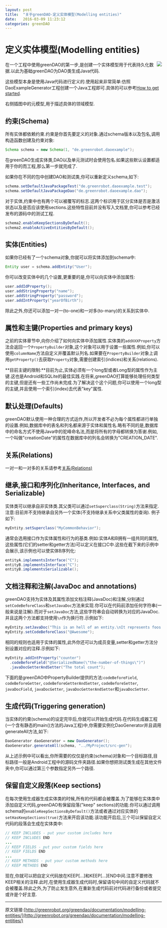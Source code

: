 ```yaml
---
layout: post
title:  "关于greenDAO-定义实体模型(Modelling entities)"
date:   2016-03-09 11:23:12
categories: greenDAO
---
```

# 定义实体模型(Modelling entities)
<img style="float: right;" src="http://greenrobot.org/wordpress/wp-content/uploads/Meta-Model-180.png">
在一个工程中使用greenDAO的第一步,是创建一个实体模型用于代表持久化数据.以此为基础greenDAO为DAO类生成Java代码.

这些模型本身是使用Java代码进行定义的.使用起来非常简单:仿照DaoExampleGenerator工程创建一个Java工程即可.具体的可以参考[How to get started](http://greenrobot.org/documentation/how-to-get-started/).

右侧插图中的元模型,用于描述具体的领域模型.

## 约束(Schema)
所有实体都依赖约束.约束是你首先要定义的对象.通过schema版本以及包名,调用构造函数创建及约束对象:

```java
Schema schema = new Schema(1, "de.greenrobot.daoexample");
```
在greenDAO生成实体类,DAO以及单元测试时会使用包名.如果这些默认设置都适用于你的而工程,那么第一步就完成了.

如果你在不同的包中创建DAO和测试类,你可以重新定义schema,如下:

```java
schema.setDefaultJavaPackageTest("de.greenrobot.daoexample.test");
schema.setDefaultJavaPackageDao("de.greenrobot.daoexample.dao");
```

对于实体,约束中也有两个可以被覆写的标志.这两个标识用于区分实体是否是激活状态以及是否应该使用sections.这些特性目前并没有写入文档里,你可以参考已经发布的源码中的测试工程.

```java
schema2.enableKeepSectionsByDefault();
schema2.enableActiveEntitiesByDefault();
```

## 实体(Entities)
如果你已经有了一个schema对象,你就可以将实体添加到schema中:

```java
Entity user = schema.addEntity("User");
```

你可以改变实体中的几个设置,更重要的是,你可以向实体中添加属性:

```java
user.addIdProperty();
user.addStringProperty("name");
user.addStringProperty("password");
user.addIntProperty("yearOfBirth");
```

除此之外,你还可以添加一对一(to-one)和一对多(to-many)的关系到实体中.

## 属性和主键(Properties and primary keys)
之前的实体章节中,向你介绍了如何向实体中添加属性.实体类的`addXXXProperty`方法会返回一个`PropertyBuilder`对象,这个对象可以用于设置一些属性.例如,你可以使用`columnName`方法自定义并覆盖默认列名.如果要在`PropertyBuilder`对象上调用`getProperty()`去获取`Property`对象,需要创建索引(indices)和关系(relations).

**目前主键的限制:**目前为止,实体必须有一个long型或者Long型的属性作为主键.这也是Android和SQLite的最佳实践.在将来,greenDAO打算能够处理任何类型的主键,但是还有一些工作尚未完成.为了解决这个这个问题,你可以使用一个long型的主键,并且使用一个索引(index)去代表"key"属性.

## 默认处理(Defaults)
greenDAO默认使用一种合理的方式运作,所以开发者不必为每个属性都进行单独的设置.例如,数据库中的表名和列名都来源于实体和属性名.略有不同的是,数据库中的命名方式不使用Java中的驼峰命名法,而是将所有的字母都转换为答谢.例如,一个叫做"creationDate"的属性在数据库中的列名会转换为"CREATION_DATE".

## 关系(Relations)
一对一和一对多的关系请参考[关系(Relations)](./6.关系(Relations))

## 继承,接口和序列化(Inheritance, Interfaces, and Serializable)
实体类可以继承自非实体类.其父类可以通过`setSuperclass(String)`方法来指定.注意:目前并不支持继承自另外一个实体(不支持继承关系中父类属性的查询).
例子如下:

```java
myEntity.setSuperclass("MyCommonBehavior");
```
通常会选用接口作为实体属性和行为的基类.例如:实体A和B拥有一组共同的属性,这些属性(它们的setter和getter方法)可以定义在接口C中.这些在截下来的示例中会展示,该示例也可以使实体B序列化:

```java
entityA.implementsInterface("C");
entityB.implementsInterface("C");
entityB.implementsSerializable();
```

## 文档注释和注解(JavaDoc and annotations)
greenDAO支持为实体及其属性添加文档注释(JavaDoc)和注解,分别通过`setCodeBeforeClass`和`setJavaDoc`方法来实现.你可以在代码前添加任何字符串(一般来说是注解).而对于`setJavaDoc`方法,这些字符串会自动转换为对应的JavaDoc.并且这两个方法都支持使用`\n`作为换行符.示例如下:

```java
myEntity.setJavaDoc("This is an hell of an entity.\nIt represents foos and bars.");
myEntity.setCodeBeforeClass("@Awesome");
```
相同的规则也适用于实体的属性,此外你还可以为成员变量,setter和getter方法分别设置对应的注释.示例如下:

```java
myEntity.addIntProperty("counter")
  .codeBeforeField("@SerializedName(\"the-number-of-things\")")
  .javaDocGetterAndSetter("The total count");
```
下面的是greenDAO中PropertyBuilder提供的方法:`codeBeforeField`, `codeBeforeGetter`, `codeBeforeGetterAndSetter`, `codeBeforeSetter`, `javaDocField`, `javaDocGetter`, `javaDocGetterAndSetter`和`javaDocSetter`.

## 生成代码(Triggering generation)
当实体的约束(schema)的设定完毕后,你就可以开始生成代码.在代码生成器工程(一个含有静态的main()方法的Java工程)中,你需要实例化DaoGenerator并且调用generateAll方法,如下:

```java
DaoGenerator daoGenerator = new DaoGenerator();
daoGenerator.generateAll(schema, "../MyProject/src-gen");
```
从上述示例中可以看出,你所需要的仅仅是约束(schema)对象和一个目标路径,目标路径一般是Android工程中的源码文件夹路径.如果你想把测试类生成在其他文件夹中,你可以通过第三个参数指定另外一个路径.

## 保留自定义段落(Keep sections)
在每次使用生成器生成实体类的时候,所有的代码都会被覆盖.为了能够在实体类中添加自定义代码,greenDAO有保留段落("keep" sections)的功能.你可以通过调用schema的`enableKeepSectionsByDefault()`方法或者通过对应实体的`setHasKeepSections(true)`方法来开启该功能.该功能开启后,三个可以保留自定义代码的段落会生成在实体类中:

```java
// KEEP INCLUDES - put your custom includes here
// KEEP INCLUDES END
...
// KEEP FIELDS - put your custom fields here
// KEEP FIELDS END
...
// KEEP METHODS - put your custom methods here
// KEEP METHODS END
```
现在,你就可以把自定义代码放在KEEP[...]和KEEP[...]END中间.注意不要修改KEEP相关的注释.此时,在使用生成器生成代码时,保留语句中间的自定义代码就不会被覆盖.除此之外,为了防止发生意外,在重新生成代码前对代码进行备份或者提交或许是个好主意.

---
原文链接:[http://greenrobot.org/greendao/documentation/modelling-entities/](http://greenrobot.org/greendao/documentation/modelling-entities/)